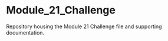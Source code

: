 # Module_21_Challenge
Repository housing the Module 21 Challenge file and supporting documentation.
